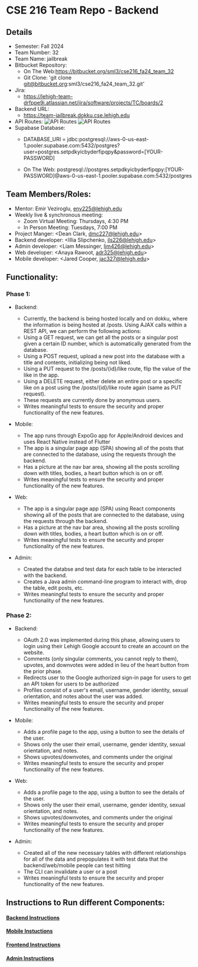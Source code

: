 # CSE 216 Team Repo - Backend
## Details
* Semester: Fall 2024
* Team Number: 32
* Team Name: jailbreak
* Bitbucket Repository: 
    * On The Web:https://bitbucket.org/sml3/cse216_fa24_team_32
    * Git Clone: 'git clone git@bitbucket.org:sml3/cse216_fa24_team_32.git'
* Jira:
    * https://lehigh-team-drfppe9i.atlassian.net/jira/software/projects/TC/boards/2
* Backend URL:
    * https://team-jailbreak.dokku.cse.lehigh.edu
* API Routes:
![API Routes](docs/APIRoutes_phase2_1.png)
![API Routes](docs/APIRoutes_phase2_2.png)
* Supabase Database:
    * DATABASE_URI = 
    jdbc:postgresql://aws-0-us-east-1.pooler.supabase.com:5432/postgres?user=postgres.setpdkyicbyderfipqpy&password=[YOUR-PASSWORD]

    * On The Web: 
    postgresql://postgres.setpdkyicbyderfipqpy:[YOUR-PASSWORD]@aws-0-us-east-1.pooler.supabase.com:5432/postgres

## Team Members/Roles:
* Mentor: Emir Veziroglu, env225@lehigh.edu
* Weekly live & synchronous meeting: 
    * Zoom Virtual Meeting: Thursdays, 4:30 PM
    * In Person Meeting: Tuesdays, 7:00 PM 
* Project Manger: <Dean Clark, dmc227@lehigh.edu>
* Backend developer: <Illia Slipchenko, ils226@lehigh.edu>
* Admin developer: <Liam Messinger, ljm426@lehigh.edu>
* Web developer: <Anaya Rawoot, adr325@lehigh.edu>
* Mobile developer: <Jared Cooper, jac327@lehigh.edu>

## Functionality:
### Phase 1:
* Backend: 
    * Currently, the backend is being hosted locally and on dokku, where the information is being hosted at /posts. Using AJAX calls within a REST API, we can perform the following actions: 
    * Using a GET request, we can get all the posts or a singular post given a certain ID number, which is automatically generated from the database.
    * Using a POST request, upload a new post into the database with a title and contents, initializing being not liked.
    * Using a PUT request to the /posts/{id}/like route, flip the value of the like in the app.
    * Using a DELETE request, either delete an entire post or a specific like on a post using the /posts/{id}/like route again (same as PUT request).
    * These requests are currently done by anonymous users.
    * Writes meaningful tests to ensure the security and proper functionality of the new features.

* Mobile: 
    * The app runs through ExpoGo app for Apple/Android devices and uses React Native instead of Flutter
    * The app is a singular page app (SPA) showing all of the posts that are connected to the database, using the requests through the backend.
    * Has a picture at the nav bar area, showing all the posts scrolling down with titles, bodies, a heart button which is on or off.
    * Writes meaningful tests to ensure the security and proper functionality of the new features.

* Web:
    * The app is a singular page app (SPA) using React components showing all of the posts that are connected to the database, using the requests through the backend.
    * Has a picture at the nav bar area, showing all the posts scrolling down with titles, bodies, a heart button which is on or off.
    * Writes meaningful tests to ensure the security and proper functionality of the new features.

* Admin:
    * Created the databse and test data for each table to be interacted with the backend. 
    * Creates a Java admin command-line program to interact with, drop the table, edit posts, etc. 
    * Writes meaningful tests to ensure the security and proper functionality of the new features.

### Phase 2:
* Backend: 
    * OAuth 2.0 was implemented during this phase, allowing users to login using their Lehigh Google account to create an account on the website.
    * Comments (only singular comments, you cannot reply to them), upvotes, and downvotes were added in lieu of the heart button from the prior phase.
    * Redirects user to the Google authorized sign-in page for users to get an API token for users to be authorized
    * Profiles consist of a user's email, username, gender identity, sexual orientation, and notes about the user was added. 
    * Writes meaningful tests to ensure the security and proper functionality of the new features.

* Mobile: 
    * Adds a profile page to the app, using a button to see the details of the user.
    * Shows only the user their email, username, gender identity, sexual orientation, and notes.
    * Shows upvotes/downvotes, and comments under the original
    * Writes meaningful tests to ensure the security and proper functionality of the new features.

* Web:
    * Adds a profile page to the app, using a button to see the details of the user.
    * Shows only the user their email, username, gender identity, sexual orientation, and notes.
    * Shows upvotes/downvotes, and comments under the original
    * Writes meaningful tests to ensure the security and proper functionality of the new features.

* Admin:
    * Created all of the new necessary tables with different relationships for all of the data and prepopulates it with test data that the backend/web/mobile people can test hitting
    * The CLI can invalidate a user or a post 
    * Writes meaningful tests to ensure the security and proper functionality of the new features.

## Instructions to Run different Components:
#### [Backend Instructions](backend/README.md) 
#### [Mobile Instuctions](buzz-mobile-app/README.md)
#### [Frontend Instructions](web/README.md)
#### [Admin Instructions](admin-cli/README.md)
